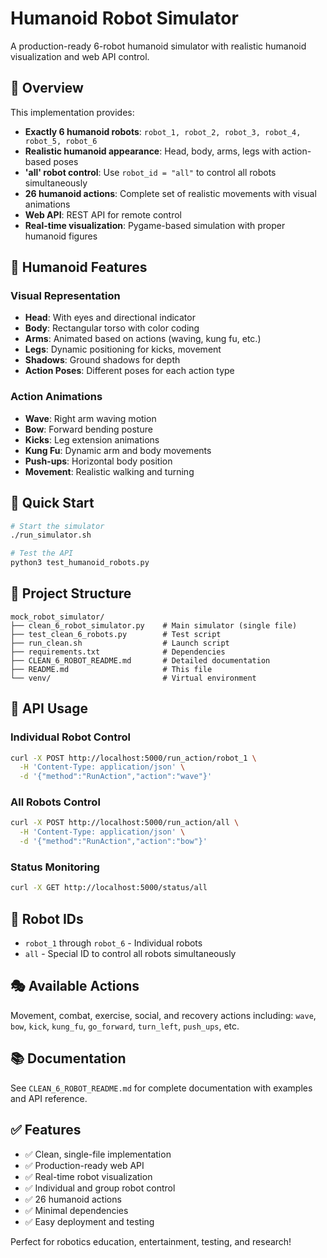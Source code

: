 # Humanoid Robot Simulator

A production-ready 6-robot humanoid simulator with realistic humanoid visualization and web API control.

## 🎯 Overview

This implementation provides:
- **Exactly 6 humanoid robots**: `robot_1, robot_2, robot_3, robot_4, robot_5, robot_6`
- **Realistic humanoid appearance**: Head, body, arms, legs with action-based poses
- **'all' robot control**: Use `robot_id = "all"` to control all robots simultaneously
- **26 humanoid actions**: Complete set of realistic movements with visual animations
- **Web API**: REST API for remote control
- **Real-time visualization**: Pygame-based simulation with proper humanoid figures

## 🤖 Humanoid Features

### Visual Representation
- **Head**: With eyes and directional indicator
- **Body**: Rectangular torso with color coding
- **Arms**: Animated based on actions (waving, kung fu, etc.)
- **Legs**: Dynamic positioning for kicks, movement
- **Shadows**: Ground shadows for depth
- **Action Poses**: Different poses for each action type

### Action Animations
- **Wave**: Right arm waving motion
- **Bow**: Forward bending posture
- **Kicks**: Leg extension animations
- **Kung Fu**: Dynamic arm and body movements
- **Push-ups**: Horizontal body position
- **Movement**: Realistic walking and turning

## 🚀 Quick Start

```bash
# Start the simulator
./run_simulator.sh

# Test the API
python3 test_humanoid_robots.py
```

## 📁 Project Structure

```
mock_robot_simulator/
├── clean_6_robot_simulator.py    # Main simulator (single file)
├── test_clean_6_robots.py        # Test script
├── run_clean.sh                  # Launch script
├── requirements.txt              # Dependencies
├── CLEAN_6_ROBOT_README.md       # Detailed documentation
├── README.md                     # This file
└── venv/                         # Virtual environment
```

## 📡 API Usage

### Individual Robot Control
```bash
curl -X POST http://localhost:5000/run_action/robot_1 \
  -H 'Content-Type: application/json' \
  -d '{"method":"RunAction","action":"wave"}'
```

### All Robots Control
```bash
curl -X POST http://localhost:5000/run_action/all \
  -H 'Content-Type: application/json' \
  -d '{"method":"RunAction","action":"bow"}'
```

### Status Monitoring
```bash
curl -X GET http://localhost:5000/status/all
```

## 🤖 Robot IDs

- `robot_1` through `robot_6` - Individual robots
- `all` - Special ID to control all robots simultaneously

## 🎭 Available Actions

Movement, combat, exercise, social, and recovery actions including:
`wave`, `bow`, `kick`, `kung_fu`, `go_forward`, `turn_left`, `push_ups`, etc.

## 📚 Documentation

See `CLEAN_6_ROBOT_README.md` for complete documentation with examples and API reference.

## ✅ Features

- ✅ Clean, single-file implementation
- ✅ Production-ready web API
- ✅ Real-time robot visualization
- ✅ Individual and group robot control
- ✅ 26 humanoid actions
- ✅ Minimal dependencies
- ✅ Easy deployment and testing

Perfect for robotics education, entertainment, testing, and research!
